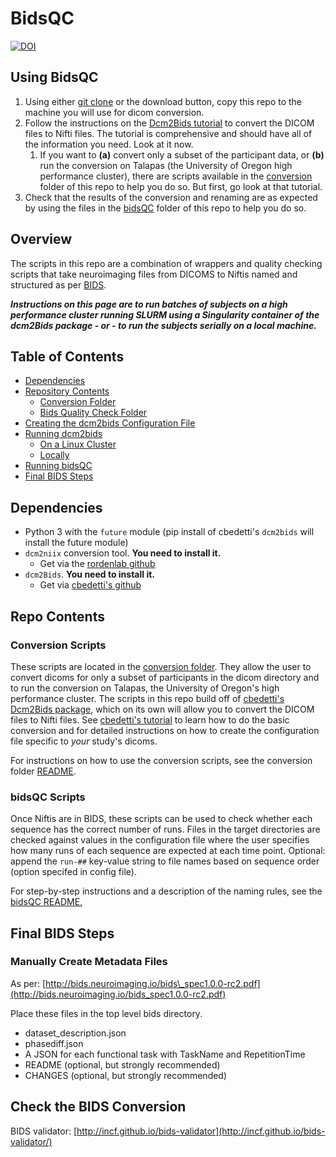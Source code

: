 # BidsQC

[![DOI](https://zenodo.org/badge/DOI/10.5281/zenodo.1326895.svg)](https://doi.org/10.5281/zenodo.1326895)

## Using BidsQC

1. Using either [git clone](https://help.github.com/en/articles/cloning-a-repository) or the download button, copy this repo to the machine you will use for dicom conversion.
2. Follow the instructions on the [Dcm2Bids tutorial](https://unfmontreal.github.io/Dcm2Bids/docs/2-tutorial/) to convert the DICOM files to Nifti files. The tutorial is comprehensive and should have all of the information you need. Look at it now.
   1. If you want to **(a)** convert only a subset of the participant data, or **(b)** run the conversion on Talapas (the University of Oregon high performance cluster), there are scripts available in the [conversion](/conversion) folder of this repo to help you do so. But first, go look at that tutorial.
3. Check that the results of the conversion and renaming are as expected by using the files in the [bidsQC](/bidsQC) folder of this repo to help you do so.

## Overview

The scripts in this repo are a combination of wrappers and quality checking scripts that take neuroimaging files from DICOMS to Niftis named and structured as per [BIDS](http://bids.neuroimaging.io/).

**_Instructions on this page are to run batches of subjects on a high performance cluster running SLURM using a Singularity container of the dcm2Bids package - or - to run the subjects serially on a local machine._**

## Table of Contents

- [Dependencies](#dependencies)
- [Repository Contents](#repo-contents)
  - [Conversion Folder](#conversion_folder)
  - [Bids Quality Check Folder](#qc_folder)
- [Creating the dcm2bids Configuration File](helper_readme.md)
- [Running dcm2bids](/conversion/README.md)
  - [On a Linux Cluster](/running_dcm2bids_cluster.md)
  - [Locally](/conversion/README.md)
- [Running bidsQC](/bidsQC/README.md)
- [Final BIDS Steps](#final-steps)

## Dependencies<a name="dependencies"/>

- Python 3 with the `future` module (pip install of cbedetti's `dcm2bids` will install the future module)
- `dcm2niix` conversion tool. **You need to install it.**
  - Get via the [rordenlab github](https://github.com/rordenlab/dcm2niix)
- `dcm2Bids`. **You need to install it.**
  - Get via [cbedetti's github](https://github.com/cbedetti/Dcm2Bids)

## Repo Contents<a name="repo-contents"/>

### Conversion Scripts<a name="conversion_folder"/>

These scripts are located in the [conversion folder](/conversion). They allow the user to convert dicoms for only a subset of participants in the dicom directory and to run the conversion on Talapas, the University of Oregon's high performance cluster. The scripts in this repo build off of [cbedetti's Dcm2Bids package](https://github.com/cbedetti/Dcm2Bids), which on its own will allow you to convert the DICOM files to Nifti files. See [cbedetti's tutorial](https://cbedetti.github.io/Dcm2Bids/tutorial/) to learn how to do the basic conversion and for detailed instructions on how to create the configuration file specific to _your_ study's dicoms.

For instructions on how to use the conversion scripts, see the conversion folder [README](/conversion/README.md).

### bidsQC Scripts<a name="qc_folder"/>

Once Niftis are in BIDS, these scripts can be used to check whether each sequence has the correct number of runs. Files in the target directories are checked against values in the configuration file where the user specifies how many runs of each sequence are expected at each time point. Optional: append the `run-##` key-value string to file names based on sequence order (option specifed in config file).  

For step-by-step instructions and a description of the naming rules, see the [bidsQC README.](/bidsQC/README.md)

## Final BIDS Steps<a name="final-steps"/>
### Manually Create Metadata Files

As per: [http://bids.neuroimaging.io/bids\_spec1.0.0-rc2.pdf](http://bids.neuroimaging.io/bids_spec1.0.0-rc2.pdf)

Place these files in the top level bids directory.

- dataset_description.json
- phasediff.json
- A JSON for each functional task with TaskName and RepetitionTime
- README (optional, but strongly recommended)
- CHANGES (optional, but strongly recommended)

## Check the BIDS Conversion

BIDS validator: [http://incf.github.io/bids-validator](http://incf.github.io/bids-validator/)
